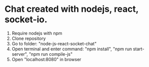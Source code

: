# Chat created with nodejs, react, socket-io.

  1) Require nodejs with npm
  2) Clone repository
  3) Go to folder: "node-js-react-socket-chat"
  4) Open terminal and enter command: "npm install", "npm run start-server", "npm run compile-js"
  5) Open "localhost:8080" in browser

